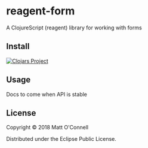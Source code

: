 # reagent-form

A ClojureScript (reagent) library for working with forms

## Install

[![Clojars Project](https://img.shields.io/clojars/v/oconn/reagent-form.svg)](https://clojars.org/oconn/reagent-form)

## Usage

Docs to come when API is stable

## License

Copyright © 2018 Matt O'Connell

Distributed under the Eclipse Public License.
